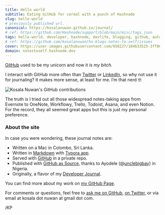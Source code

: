 ```yaml
---
title: Hello world
subtitle: Eating GitHub for cereal with a punch of Hashnode
slug: hello-world
# previously published url.
canonical: https://kosalanuwan.github.io/journal/
# ref: https://github.com/Hashnode/support/blob/main/misc/tags.json
tags: hello-world, developer, hashnode, devlife, blogging, github, automation
# ref: https://github.com/kosalanuwan/hn-blogs-notes-to-self/issues
cover: https://user-images.githubusercontent.com/958227/184633525-3ff86ab5-aeb9-4918-8587-46c1c04e7df4.png?auto=compress
domain: notestoself.hashnode.dev
---
```


[GitHub](https://github.com/) used to be my unicorn and now it is _my bitch_.

I interact with GitHub more often than [Twitter](https://twitter.com/kosalanuwan) or [LinkedIn](https://www.linkedin.com/in/kosalanuwan), so why not use it for journaling? It makes more sense, at least for me. I’m that nerd 🤓



![Kosala Nuwan's GitHub contributions](https://ghchart.rshah.org/AF0000/kosalanuwan?auto=compress)



The truth is I tried out all those widespread notes-taking apps from Evernote to OneNote, Workflowy, Trello, Todoist, Asana, and even Notion. For the record, they all seemed great apps but this is just my personal preference.

### About the site

In case you were wondering, these journal notes are:

- Written on a Mac in Colombo, Sri Lanka.
- Written in [Markdown](https://support.hashnode.com/docs/markdown-guidelines) with [Typora app](https://www.typora.io/).
- Served with [GitHub](https://github.com/kosalanuwan) in a private repo.
- Published with [GitHub as Source](https://townhall.hashnode.com/start-using-github-to-publish-articles-on-hashnode), thanks to Ayodele (@[unclebigbay](@unclebigbay)) in Nigeria.
- Originally, a flavor of my [Developer Journal](https://opensource.com/article/19/4/what-developer-journal).

You can find more about my work on [my GitHub Page](https://notestoself.hashnode.dev/opensource/).

For comments or questions, feel free to [ask me on GitHub](https://notestoself.hashnode.dev/ama), [on Twitter](https://twitter.com/kosalanuwan), or via email at kosala dot nuwan at gmail dot com.

/KP
